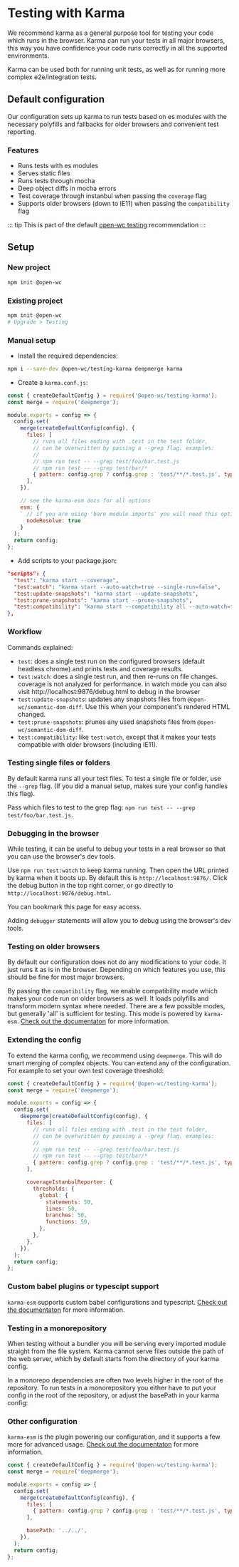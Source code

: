 # Testing with Karma

[//]: # (AUTO INSERT HEADER PREPUBLISH)

We recommend karma as a general purpose tool for testing your code which runs in the browser. Karma can run your tests in all major browsers, this way you have confidence your code runs correctly in all the supported environments.

Karma can be used both for running unit tests, as well as for running more complex e2e/integration tests.

## Default configuration
Our configuration sets up karma to run tests based on es modules with the necessary polyfills and fallbacks for older browsers and convenient test reporting.

### Features
- Runs tests with es modules
- Serves static files
- Runs tests through mocha
- Deep object diffs in mocha errors
- Test coverage through instanbul when passing the `coverage` flag
- Supports older browsers (down to IE11) when passing the `compatibility` flag

::: tip
This is part of the default [open-wc testing](https://open-wc.org/testing/) recommendation
:::

## Setup
### New project
```bash
npm init @open-wc
```

### Existing project
```bash
npm init @open-wc
# Upgrade > Testing
```

### Manual setup
- Install the required dependencies:
```bash
npm i --save-dev @open-wc/testing-karma deepmerge karma
```

- Create a `karma.conf.js`:
```js
const { createDefaultConfig } = require('@open-wc/testing-karma');
const merge = require('deepmerge');

module.exports = config => {
  config.set(
    merge(createDefaultConfig(config), {
      files: [
        // runs all files ending with .test in the test folder,
        // can be overwritten by passing a --grep flag. examples:
        //
        // npm run test -- --grep test/foo/bar.test.js
        // npm run test -- --grep test/bar/*
        { pattern: config.grep ? config.grep : 'test/**/*.test.js', type: 'module' }
      ],
    }),

    // see the karma-esm docs for all options
    esm: {
      // if you are using 'bare module imports' you will need this option
      nodeResolve: true
    }
  );
  return config;
};
```
- Add scripts to your package.json:
```json
"scripts": {
  "test": "karma start --coverage",
  "test:watch": "karma start --auto-watch=true --single-run=false",
  "test:update-snapshots": "karma start --update-snapshots",
  "test:prune-snapshots": "karma start --prune-snapshots",
  "test:compatibility": "karma start --compatibility all --auto-watch=true --single-run=false"
},
```

### Workflow

Commands explained:
- `test`: does a single test run on the configured browsers (default headless chrome) and prints tests and coverage results.
- `test:watch`: does a single test run, and then re-runs on file changes. coverage is not analyzed for performance. in watch mode you can also visit http://localhost:9876/debug.html to debug in the browser
- `test:update-snapshots`: updates any snapshots files from `@open-wc/semantic-dom-diff`. Use this when your component's rendered HTML changed.
- `test:prune-snapshots`: prunes any used snapshots files from `@open-wc/semantic-dom-diff`.
- `test:compatibility`: like `test:watch`, except that it makes your tests compatible with older browsers (including IE11).

### Testing single files or folders
By default karma runs all your test files. To test a single file or folder, use the `--grep` flag. (If you did a manual setup, makes sure your config handles this flag).

Pass which files to test to the grep flag: `npm run test -- --grep test/foo/bar.test.js`.

### Debugging in the browser
While testing, it can be useful to debug your tests in a real browser so that you can use the browser's dev tools.

Use `npm run test:watch` to keep karma running. Then open the URL printed by karma when it boots up. By default this is `http://localhost:9876/`. Click the debug button in the top right corner, or go directly to `http://localhost:9876/debug.html`.

You can bookmark this page for easy access.

Adding `debugger` statements will allow you to debug using the browser's dev tools.

### Testing on older browsers
By default our configuration does not do any modifications to your code. It just runs it as is in the browser. Depending on which features you use, this should be fine for most major browsers.

By passing the `compatibility` flag, we enable compatibility mode which makes your code run on older browsers as well. It loads polyfills and transform modern syntax where needed. There are a few possible modes, but generally 'all' is sufficient for testing. This mode is powered by `karma-esm`. [Check out the documentaton](https://open-wc.org/testing/karma-esm.html) for more information.

### Extending the config

To extend the karma config, we recommend using `deepmerge`. This will do smart merging of complex objects. You can extend any of the configuration. For example to set your own test coverage threshold:

```js
const { createDefaultConfig } = require('@open-wc/testing-karma');
const merge = require('deepmerge');

module.exports = config => {
  config.set(
    deepmerge(createDefaultConfig(config), {
      files: [
        // runs all files ending with .test in the test folder,
        // can be overwritten by passing a --grep flag. examples:
        //
        // npm run test -- --grep test/foo/bar.test.js
        // npm run test -- --grep test/bar/*
        { pattern: config.grep ? config.grep : 'test/**/*.test.js', type: 'module' }
      ],

      coverageIstanbulReporter: {
        thresholds: {
          global: {
            statements: 50,
            lines: 50,
            branches: 50,
            functions: 50,
          },
        },
      },
    }),
  );
  return config;
};
```

### Custom babel plugins or typescipt support
`karma-esm` supports custom babel configurations and typescript. [Check out the documentaton](https://open-wc.org/testing/karma-esm.html) for more information.

### Testing in a monorepository
When testing without a bundler you will be serving every imported module straight from the file system. Karma cannot serve files outside the path of the web server, which by default starts from the directory of your karma config.

In a monorepo dependencies are often two levels higher in the root of the repository. To run tests in a monorepository you either have to put your config in the root of the repository, or adjust the basePath in your karma config:

### Other configuration
`karma-esm` is the plugin powering our configuration, and it supports a few more for advanced usage. [Check out the documentaton](https://open-wc.org/testing/karma-esm.html) for more information.

```js
const { createDefaultConfig } = require('@open-wc/testing-karma');
const merge = require('deepmerge');

module.exports = config => {
  config.set(
    merge(createDefaultConfig(config), {
      files: [
        { pattern: config.grep ? config.grep : 'test/**/*.test.js', type: 'module' }
      ],

      basePath: '../../',
    }),
  );
  return config;
};
```

<script>
  export default {
    mounted() {
      const editLink = document.querySelector('.edit-link a');
      if (editLink) {
        const url = editLink.href;
        editLink.href = url.substr(0, url.indexOf('/master/')) + '/master/packages/testing-karma/README.md';
      }
    }
  }
</script>
